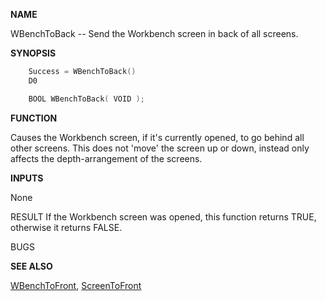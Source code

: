 
**NAME**

WBenchToBack -- Send the Workbench screen in back of all screens.

**SYNOPSIS**

```c
    Success = WBenchToBack()
    D0

    BOOL WBenchToBack( VOID );

```
**FUNCTION**

Causes the Workbench screen, if it's currently opened, to go behind
all other screens.  This does not 'move' the screen up or down,
instead only affects the depth-arrangement of the screens.

**INPUTS**

None

RESULT
If the Workbench screen was opened, this function returns TRUE,
otherwise it returns FALSE.

BUGS

**SEE ALSO**

[WBenchToFront](WBenchToFront.md), [ScreenToFront](ScreenToFront.md)
